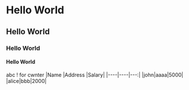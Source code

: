 # Hello World
## Hello World
### Hello World
#### Hello World

abc
! for cwnter
|Name |Address |Salary|
|----|----|---:|
|john|aaaa|5000|
|alice|bbb|2000|
